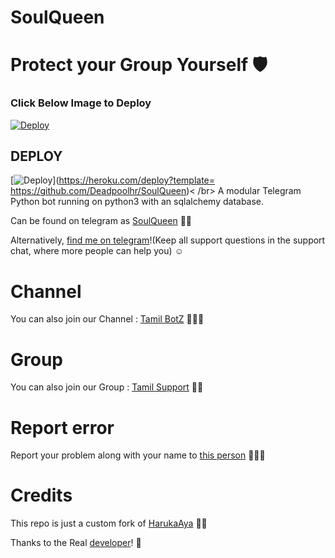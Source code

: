 # SoulQueen

# Protect your Group Yourself 🛡

### Click Below Image to Deploy
[![Deploy](https://telegra.ph/file/bb40440f17436b4095e61.jpg)](https://heroku.com/deploy?template=https://github.com/IVETRI/SoulQueen.git)

## DEPLOY
[![Deploy](https://www.herokucdn.com/deploy/button.svg)](https://heroku.com/deploy?template= https://github.com/Deadpoolhr/SoulQueen)<
 /br>
A modular Telegram Python bot running on python3 with an sqlalchemy database.

Can be found on telegram as [SoulQueen](https://t.me/SoulQueenBot) 👸🏻

Alternatively, [find me on telegram](https://t.me/iMvEtRi)!(Keep all support questions in the support chat, where more people can help you) ☺

# Channel
You can also join our Channel : [Tamil BotZ](https://t.me/TamilBotZ) 🤖🤖🤖

# Group
You can also join our Group : [Tamil Support](https://t.me/TamilSupport) 🤝🏻

# Report error
Report your problem along with your name to [this person](https://t.me/iMvEtRi) 👨🏻‍💻

# Credits

This repo is just a custom fork of [HarukaAya](https://github.com/IVETRI/SoulQueenPro) 💃🏻

Thanks to the Real [developer](https://t.me/RealAkito)! 🤗
